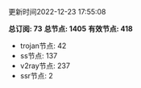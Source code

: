 更新时间2022-12-23 17:55:08

**总订阅: 73**
**总节点: 1405**
**有效节点: 418**
- trojan节点: 42
- ss节点: 137
- v2ray节点: 237
- ssr节点: 2
